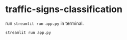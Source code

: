 # traffic-signs-classification

run `streamlit run app.py` in terminal.

```
streamlit run app.py
```

